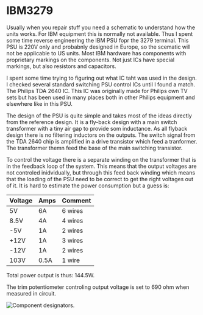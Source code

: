 # IBM3279

Usually when you repair stuff you need a schematic to understand how the units works. For IBM equipment this is normally not available. Thus I spent some time reverse engineering the IBM PSU fopr the 3279 terminal. This PSU is 220V only and probabnly designed in Europe, so the scematic will not be applicable to US units.
Most IBM hardware has components with proprietary markings on the components. Not just ICs have special markings, but also resistors and capacitors.

I spent some time trying to figuring out what IC taht was used in the design. I checked several standard switching PSU control ICs until I found a match. The Philips TDA 2640 IC. This IC was originally made for Philips own TV sets but has been used in many places both in other Philips equipment and elsewhere like in this PSU.

The design of the PSU is quite simple and takes most of the ideas directly from the reference design. It is a fly-back design with a main switch transformer with a tiny air gap to provide som inductance. As all flyback design there is no filtering inductors on the outputs.
The switch signal from the TDA 2640 chip is amplified in a drive transistor which feed a tranformer. The transformer themn feed the base of the main switching transistor.

To control the voltage there is a separate winding on the transformer that is in the feedback loop of the system. This means that the output voltages are not controled inidvidually, but through this feed back winding which means that the loading of the PSU need to be correct to get the right voltages out of it.
It is hard to estimate the power consumption but a guess is:

| Voltage  | Amps | Comment |
|----------|------|---------|
|   5V     |  6A  | 6 wires |
|   8.5V   |  4A  | 4 wires |
|   -5V    |  1A  | 2 wires |
|   +12V   |  1A  | 3 wires |
|   -12V   |  1A  | 2 wires |
|   103V   | 0.5A | 1 wire  |

Total power output is thus: 144.5W.

The trim potentiometer controling output voltage is set to 690 ohm when measured in circuit.



![Component designators.](https://i.imgur.com/i2lNYLG.jpg)
